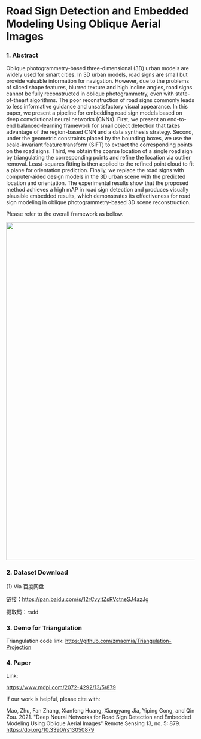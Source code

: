 # Road Sign Detection and Embedded Modeling Using Oblique Aerial Images

### 1. Abstract

Oblique photogrammetry-based three-dimensional (3D) urban models are widely used
for smart cities. In 3D urban models, road signs are small but provide valuable information for
navigation. However, due to the problems of sliced shape features, blurred texture and high incline
angles, road signs cannot be fully reconstructed in oblique photogrammetry, even with state-of-theart
algorithms. The poor reconstruction of road signs commonly leads to less informative guidance
and unsatisfactory visual appearance. In this paper, we present a pipeline for embedding road sign
models based on deep convolutional neural networks (CNNs). First, we present an end-to-end
balanced-learning framework for small object detection that takes advantage of the region-based
CNN and a data synthesis strategy. Second, under the geometric constraints placed by the bounding
boxes, we use the scale-invariant feature transform (SIFT) to extract the corresponding points on
the road signs. Third, we obtain the coarse location of a single road sign by triangulating the
corresponding points and refine the location via outlier removal. Least-squares fitting is then applied
to the refined point cloud to fit a plane for orientation prediction. Finally, we replace the road signs
with computer-aided design models in the 3D urban scene with the predicted location and orientation.
The experimental results show that the proposed method achieves a high mAP in road sign detection
and produces visually plausible embedded results, which demonstrates its effectiveness for road
sign modeling in oblique photogrammetry-based 3D scene reconstruction.

Please refer to the overall framework as bellow.

<img src="https://github.com/zmaomia/Road-Sign-Synthetic-Dataset/blob/main/Framework.png" width="900px">

### 2. Dataset Download

(1) Via 百度网盘

链接：https://pan.baidu.com/s/12rCvyItZsRVctneSJ4azJg 

提取码：rsdd 


### 3. Demo for Triangulation

Triangulation code link: https://github.com/zmaomia/Triangulation-Projection


### 4. Paper 

Link:

https://www.mdpi.com/2072-4292/13/5/879

If our work is helpful, please cite with:

Mao, Zhu, Fan Zhang, Xianfeng Huang, Xiangyang Jia, Yiping Gong, and Qin Zou. 2021. "Deep Neural Networks for Road Sign Detection and Embedded Modeling Using Oblique Aerial Images" Remote Sensing 13, no. 5: 879. https://doi.org/10.3390/rs13050879
